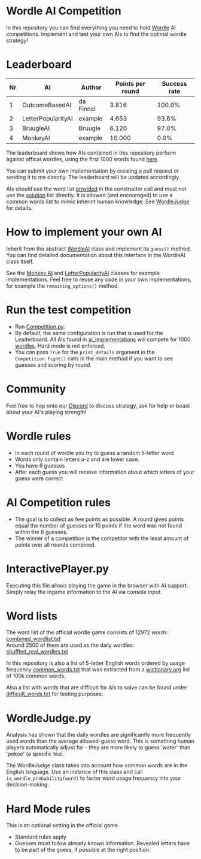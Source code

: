 # Wordle AI Competition
In this repository you can find everything you need to hold [Wordle](https://www.powerlanguage.co.uk/wordle/) AI competitions. Implement and test your own AIs to find the optimal wordle strategy!

# Leaderboard
|Nr |        AI        | Author  |Points per round|Success rate|
|---|------------------|---------|----------------|------------|
|1  |OutcomeBasedAI    |da Finnci|3.816           |100.0%      |
|2  |LetterPopularityAI|example  |4.653           |93.6%       |
|3  |BruugleAI         |Bruugle  |6.120           |97.0%       |
|4  |MonkeyAI          |example  |10.000          |0.0%        |

The leaderboard shows how AIs contained in this repository perform against offical wordles, 
using the first 1000 words found [here](data/official/shuffled_real_wordles.txt). 

You can submit your own implementation by creating a pull request or sending it to me directly. 
The leaderboard will be updated accordingly.

AIs should use the word list [provided](data/official/combined_wordlist.txt) in the constructor call and must not use the [solution](data/official/shuffled_real_wordles.txt) list directly. 
It is allowed (and encouraged) to use a common words list to mimic inherint human knowledge. 
See [WordleJudge](#wordlejudgepy) for details. 

# How to implement your own AI
Inherit from the abstract [WordleAI](WordleAI.py) class and implement its `guess()` method. 
You can find detailed documentation about this interface in the WordleAI class itself.

See the [Monkey AI](ai_implementations/MonkeyAI.py) and [LetterPopularityAI](ai_implementations/LetterPopularityAI.py) classes for example implementations. 
Feel free to reuse any code in your own implementations, for example the `remaining_options()` method.

# Run the test competition
- Run [Competition.py](Competition.py). 
- By default, the same configuration is run that is used for the Leaderboard. 
All AIs found in [ai_implementations](ai_implementations) will compete for 1000 [wordles](data/official/shuffled_real_wordles.txt). 
Hard mode is not enforced.
- You can pass `True` for the `print_details` argument in the `Competition.fight()` calls in the main method if you want to see guesses and scoring by round.

# Community
Feel free to hop onto our [Discord](https://discord.gg/BxVpFXne) to discuss strategy, 
ask for help or boast about your AI's playing strength!

# Wordle rules
- In each round of wordle you try to guess a random 5-letter word
- Words only contain letters a-z and are lower case.
- You have 6 guesses
- After each guess you will receive information about which letters of your guess were correct

# AI Competition rules 
- The goal is to collect as few points as possible. A round gives points equal the number of guesses or 10 points if the word was not found within the 6 guesses.
- The winner of a competition is the competitor with the least amount of points over all rounds combined.

# InteractivePlayer.py
Executing this file allows playing the game in the browser with AI support. Simply relay the ingame information
to the AI via console input.

# Word lists
The word list of the official wordle game consists of 12972 words: [combined_wordlist.txt](data/official/combined_wordlist.txt)<br>
Around 2500 of them are used as the daily wordles: [shuffled_real_wordles.txt](data/official/shuffled_real_wordles.txt)<br>

In this repository is also a list of 5-letter English words ordered by usage frequency [common_words.txt](data/other/common_words.txt) that was extracted from a [wictionary.org](https://en.wiktionary.org/wiki/Wiktionary:Frequency_lists/PG/2005/08/1-10000) list of 100k common words.

Also a list with words that are difficult for AIs to solve can be found under [difficult_words.txt](data/other/difficult_words.txt) for testing purposes.

# WordleJudge.py
Analysis has shown that the daily wordles are significantly more frequently used words than the average allowed-guess word. 
This is something human players automatically adjust for - they are more likely to guess 'water' than 'pekoe' (a specific tea). 

The WordleJudge class takes into account how common words are in the English language. 
Use an instance of this class and call `is_wordle_probability(word)` to factor word usage frequency into your decision-making.


# Hard Mode rules
This is an optional setting in the official game.
- Standard rules apply
- Guesses must follow already known information. Revealed letters have to be part of the guess, if possible at the right position.
